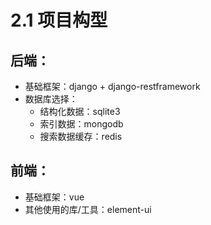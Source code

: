 # 2.1 项目构型

## 后端：

- 基础框架：django + django-restframework
- 数据库选择：
  - 结构化数据：sqlite3
  - 索引数据：mongodb
  - 搜索数据缓存：redis

## 前端：

- 基础框架：vue
- 其他使用的库/工具：element-ui